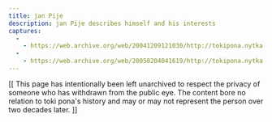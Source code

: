 ```yaml
---
title: jan Pije
description: jan Pije describes himself and his interests
captures:
  -
    - https://web.archive.org/web/20041209121030/http://tokipona.nytka.org:80/me/me.html
  -
    - https://web.archive.org/web/20050204041619/http://tokipona.nytka.org:80/me/me.html
---
```


[[ This page has intentionally been left unarchived to respect the privacy of someone who has withdrawn from the public eye. The content bore no relation to toki pona's history and may or may not represent the person over two decades later. ]]